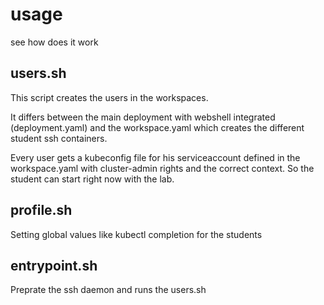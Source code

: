 # usage

see how does it work

## users.sh
This script creates the users in the workspaces.  

It differs between the main deployment with webshell integrated (deployment.yaml) and the workspace.yaml which creates the different student ssh containers.

Every user gets a kubeconfig file for his serviceaccount defined in the workspace.yaml with cluster-admin rights and the correct context. So the student can start right now with the lab.

## profile.sh
Setting global values like kubectl completion for the students

## entrypoint.sh
Preprate the ssh daemon and runs the users.sh
